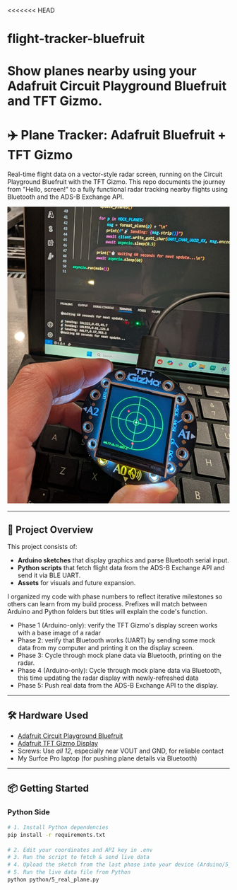 <<<<<<< HEAD
# flight-tracker-bluefruit
Show planes nearby using your Adafruit Circuit Playground Bluefruit and TFT Gizmo.
=======
# ✈️ Plane Tracker: Adafruit Bluefruit + TFT Gizmo

Real-time flight data on a vector-style radar screen, running on the Circuit Playground Bluefruit with the TFT Gizmo. This repo documents the journey from "Hello, screen!" to a fully functional radar tracking nearby flights using Bluetooth and the ADS-B Exchange API.

![demo image](assets/demo.jpg)

---

## 🧩 Project Overview

This project consists of:

- **Arduino sketches** that display graphics and parse Bluetooth serial input.
- **Python scripts** that fetch flight data from the ADS-B Exchange API and send it via BLE UART.
- **Assets** for visuals and future expansion.

I organized my code with phase numbers to reflect iterative milestones so others can learn from my build process. Prefixes will match between Arduino and Python folders but titles will explain the code's function.
- Phase 1 (Arduino-only): verify the TFT Gizmo's display screen works with a base image of a radar
- Phase 2: verify that Bluetooth works (UART) by sending some mock data from my computer and printing it on the display screen.
- Phase 3: Cycle through mock plane data via Bluetooth, printing on the radar.
- Phase 4 (Arduino-only): Cycle through mock plane data via Bluetooth, this time updating the radar display with newly-refreshed data
- Phase 5: Push real data from the ADS-B Exchange API to the display.  

---

## 🛠️ Hardware Used

- [Adafruit Circuit Playground Bluefruit](https://www.adafruit.com/product/4333)
- [Adafruit TFT Gizmo Display](https://www.adafruit.com/product/4367)
- Screws: Use *all 12*, especially near VOUT and GND, for reliable contact
- My Surfce Pro laptop (for pushing plane details via Bluetooth)

---

## 📦 Getting Started

### Python Side

```bash
# 1. Install Python dependencies
pip install -r requirements.txt

# 2. Edit your coordinates and API key in .env
# 3. Run the script to fetch & send live data
# 4. Upload the sketch from the last phase into your device (Arduino/5_real_plane.ino)
# 5. Run the live data file from Python
python python/5_real_plane.py
